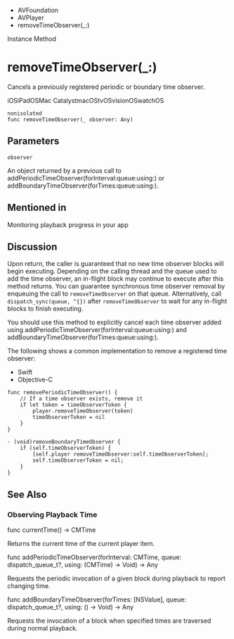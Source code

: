 

- AVFoundation
- AVPlayer
-  removeTimeObserver(\_:) 

Instance Method

# removeTimeObserver(\_:)

Cancels a previously registered periodic or boundary time observer.

iOSiPadOSMac CatalystmacOStvOSvisionOSwatchOS

``` source
nonisolated
func removeTimeObserver(_ observer: Any)
```

## Parameters 

`observer`  

An object returned by a previous call to addPeriodicTimeObserver(forInterval:queue:using:) or addBoundaryTimeObserver(forTimes:queue:using:).

## Mentioned in 

Monitoring playback progress in your app

## Discussion

Upon return, the caller is guaranteed that no new time observer blocks will begin executing. Depending on the calling thread and the queue used to add the time observer, an in-flight block may continue to execute after this method returns. You can guarantee synchronous time observer removal by enqueuing the call to `removeTimeObserver` on that queue. Alternatively, call `dispatch_sync(queue, ^{})` after `removeTimeObserver` to wait for any in-flight blocks to finish executing.

You should use this method to explicitly cancel each time observer added using addPeriodicTimeObserver(forInterval:queue:using:) and addBoundaryTimeObserver(forTimes:queue:using:).

The following shows a common implementation to remove a registered time observer:

- Swift
- Objective-C

```
func removePeriodicTimeObserver() {
    // If a time observer exists, remove it
    if let token = timeObserverToken {
        player.removeTimeObserver(token)
        timeObserverToken = nil
    }
}
```

```
- (void)removeBoundaryTimeObserver {
    if (self.timeObserverToken) {
        [self.player removeTimeObserver:self.timeObserverToken];
        self.timeObserverToken = nil;
    }
}
```

## See Also

### Observing Playback Time

func currentTime() -> CMTime

Returns the current time of the current player item.

func addPeriodicTimeObserver(forInterval: CMTime, queue: dispatch_queue_t?, using: (CMTime) -> Void) -> Any

Requests the periodic invocation of a given block during playback to report changing time.

func addBoundaryTimeObserver(forTimes: [NSValue], queue: dispatch_queue_t?, using: () -> Void) -> Any

Requests the invocation of a block when specified times are traversed during normal playback.

